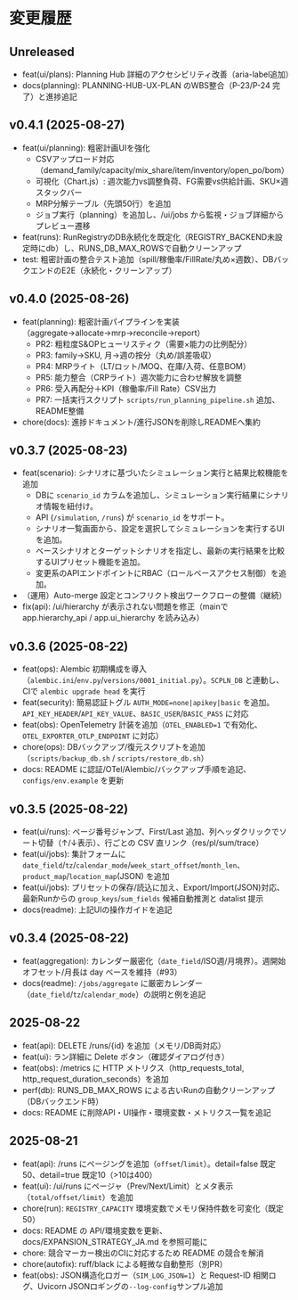 # 変更履歴

## Unreleased

- feat(ui/plans): Planning Hub 詳細のアクセシビリティ改善（aria-label追加）
- docs(planning): PLANNING-HUB-UX-PLAN のWBS整合（P-23/P-24 完了）と進捗追記

## v0.4.1 (2025-08-27)

- feat(ui/planning): 粗密計画UIを強化
  - CSVアップロード対応（demand_family/capacity/mix_share/item/inventory/open_po/bom）
  - 可視化（Chart.js）: 週次能力vs調整負荷、FG需要vs供給計画、SKU×週スタックバー
  - MRP分解テーブル（先頭50行）を追加
  - ジョブ実行（planning）を追加し、/ui/jobs から監視・ジョブ詳細からプレビュー遷移
- feat(runs): RunRegistryのDB永続化を既定化（REGISTRY_BACKEND未設定時にdb）し、RUNS_DB_MAX_ROWSで自動クリーンアップ
- test: 粗密計画の整合テスト追加（spill/稼働率/FillRate/丸め×週数）、DBバックエンドのE2E（永続化・クリーンアップ）

## v0.4.0 (2025-08-26)

- feat(planning): 粗密計画パイプラインを実装（aggregate→allocate→mrp→reconcile→report）
  - PR2: 粗粒度S&OPヒューリスティク（需要×能力の比例配分）
  - PR3: family→SKU, 月→週の按分（丸め/誤差吸収）
  - PR4: MRPライト（LT/ロット/MOQ、在庫/入荷、任意BOM）
  - PR5: 能力整合（CRPライト）週次能力に合わせ解放を調整
  - PR6: 受入再配分＋KPI（稼働率/Fill Rate）CSV出力
  - PR7: 一括実行スクリプト `scripts/run_planning_pipeline.sh` 追加、README整備
- chore(docs): 進捗ドキュメント/進行JSONを削除しREADMEへ集約

## v0.3.7 (2025-08-23)

- feat(scenario): シナリオに基づいたシミュレーション実行と結果比較機能を追加
  - DBに `scenario_id` カラムを追加し、シミュレーション実行結果にシナリオ情報を紐付け。
  - API (`/simulation`, `/runs`) が `scenario_id` をサポート。
  - シナリオ一覧画面から、設定を選択してシミュレーションを実行するUIを追加。
  - ベースシナリオとターゲットシナリオを指定し、最新の実行結果を比較するUIプリセット機能を追加。
  - 変更系のAPIエンドポイントにRBAC（ロールベースアクセス制御）を追加。
- （運用）Auto-merge 設定とコンフリクト検出ワークフローの整備（継続）
- fix(api): /ui/hierarchy が表示されない問題を修正（mainで app.hierarchy_api / app.ui_hierarchy を読み込み）

## v0.3.6 (2025-08-22)

- feat(ops): Alembic 初期構成を導入（`alembic.ini`/`env.py`/`versions/0001_initial.py`）。`SCPLN_DB` と連動し、CIで `alembic upgrade head` を実行
- feat(security): 簡易認証トグル `AUTH_MODE=none|apikey|basic` を追加。`API_KEY_HEADER`/`API_KEY_VALUE`、`BASIC_USER`/`BASIC_PASS` に対応
- feat(obs): OpenTelemetry 計装を追加（`OTEL_ENABLED=1` で有効化、`OTEL_EXPORTER_OTLP_ENDPOINT` に対応）
- chore(ops): DBバックアップ/復元スクリプトを追加（`scripts/backup_db.sh` / `scripts/restore_db.sh`）
- docs: README に認証/OTel/Alembic/バックアップ手順を追記、`configs/env.example` を更新

## v0.3.5 (2025-08-22)

- feat(ui/runs): ページ番号ジャンプ、First/Last 追加、列ヘッダクリックでソート切替（↑/↓表示）、行ごとの CSV 直リンク（res/pl/sum/trace）
- feat(ui/jobs): 集計フォームに `date_field`/`tz`/`calendar_mode`/`week_start_offset`/`month_len`、`product_map`/`location_map`(JSON) を追加
- feat(ui/jobs): プリセットの保存/読込に加え、Export/Import(JSON)対応、最新Runからの `group_keys`/`sum_fields` 候補自動推測と datalist 提示
- docs(readme): 上記UIの操作ガイドを追記

## v0.3.4 (2025-08-22)

- feat(aggregation): カレンダー厳密化（`date_field`/ISO週/月境界）。週開始オフセット/月長は day ベースを維持（#93）
- docs(readme): `/jobs/aggregate` に厳密カレンダー（`date_field`/`tz`/`calendar_mode`）の説明と例を追記

## 2025-08-22

- feat(api): DELETE /runs/{id} を追加（メモリ/DB両対応）
- feat(ui): ラン詳細に Delete ボタン（確認ダイアログ付き）
- feat(obs): /metrics に HTTP メトリクス（http_requests_total, http_request_duration_seconds）を追加
- perf(db): RUNS_DB_MAX_ROWS による古いRunの自動クリーンアップ（DBバックエンド時）
- docs: README に削除API・UI操作・環境変数・メトリクス一覧を追記

## 2025-08-21

- feat(api): /runs にページングを追加（`offset`/`limit`）。detail=false 既定50、detail=true 既定10（>10は400）
- feat(ui): /ui/runs にページャ（Prev/Next/Limit）とメタ表示（`total/offset/limit`）を追加
- chore(run): `REGISTRY_CAPACITY` 環境変数でメモリ保持件数を可変化（既定50）
- docs: README の API/環境変数を更新、docs/EXPANSION_STRATEGY_JA.md を参照可能に
- chore: 競合マーカー検出のCIに対応するため README の競合を解消
- chore(autofix): ruff/black による軽微な自動整形（別PR）
 - feat(obs): JSON構造化ロガー（`SIM_LOG_JSON=1`）と Request-ID 相関ログ、Uvicorn JSONロギングの`--log-config`サンプル追加
